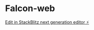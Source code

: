 # Falcon-web

[Edit in StackBlitz next generation editor ⚡️](https://stackblitz.com/~/github.com/ruh00/Falcon-web)